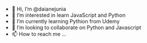 - 👋 Hi, I’m @daianejunia
- 👀 I’m interested in learn JavaScript and Python
- 🌱 I’m currently learning Pythion from Udemy
- 💞️ I’m looking to collaborate on Python and Javascript
- 📫 How to reach me ...

<!---
daianejunia/daianejunia is a ✨ special ✨ repository because its `README.md` (this file) appears on your GitHub profile.
You can click the Preview link to take a look at your changes.
--->
